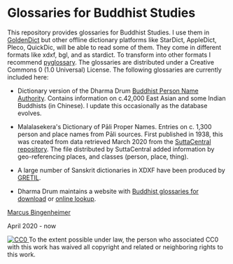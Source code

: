 # Glossaries for Buddhist Studies


This repository provides glossaries for Buddhist Studies. I use them in [GoldenDict](http://goldendict.org) but other offline dictionary platforms like StarDict, AppleDict, Pleco, QuickDic, will be able to read some of them.
They come in different formats like xdxf, bgl, and as stardict. To transform into other formats I recommend [pyglossary](https://github.com/ilius/pyglossary). 
The glossaries are distributed under a Creative Commons 0 (1.0 Universal) License.
The following glossaries are currently included here:

* Dictionary version of the Dharma Drum [Buddhist Person Name Authority](http://authority.dila.edu.tw/person/). Contains information on c.42,000 East Asian and some Indian Buddhists (in Chinese). I update this occasionally as the database evolves. 

* Malalasekera's Dictionary of Pāli Proper Names. Entries on c. 1,300 person and place names from Pāli sources. First published in 1938, this was created from data retrieved March 2020 from the [SuttaCentral repository](https://github.com/suttacentral/sc-data/tree/master/dictionaries/en). The file distributed by SuttaCentral added information by geo-referencing places, and classes (person, place, thing).

* A large number of Sanskrit dictionaries in XDXF have been produced by [GRETIL](http://gretil.sub.uni-goettingen.de/gretil.html#Dictionaries).

* Dharma Drum maintains a website with [Buddhist glossaries for download](http://buddhistinformatics.dila.edu.tw/glossaries/download.php) or [online lookup](http://glossaries.dila.edu.tw/). 

 
[Marcus Bingenheimer](https://mbingenheimer.net/publications/publications.html)

April 2020 - now

<p xmlns:dct="http://purl.org/dc/terms/">
 <a rel="license" href="http://creativecommons.org/publicdomain/zero/1.0/"> <img src="http://i.creativecommons.org/p/zero/1.0/88x31.png" style="border-style: none;" alt="CC0" />
  </a> To the extent possible under law,
  <span rel="dct:publisher" resource="[_:publisher]">the person who associated CC0</span>
  with this work has waived all copyright and related or neighboring
  rights to this work.
</p>
